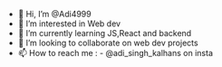 - 👋 Hi, I’m @Adi4999
- 👀 I’m interested in Web dev
- 🌱 I’m currently learning JS,React and backend
- 💞️ I’m looking to collaborate on web dev projects
- 📫 How to reach me : - @adi_singh_kalhans on insta

<!---
Adi4999/Adi4999 is a ✨ special ✨ repository because its `README.md` (this file) appears on your GitHub profile.
You can click the Preview link to take a look at your changes.
--->
